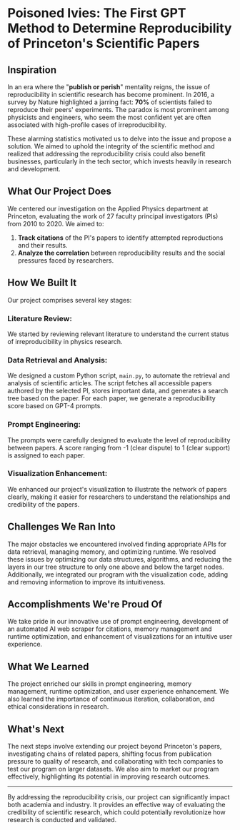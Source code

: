 # **Poisoned Ivies: The First GPT Method to Determine Reproducibility of Princeton's Scientific Papers**


## **Inspiration**

In an era where the "**publish or perish**" mentality reigns, the issue of reproducibility in scientific research has become prominent. In 2016, a survey by Nature highlighted a jarring fact: **70%** of scientists failed to reproduce their peers' experiments. The paradox is most prominent among physicists and engineers, who seem the most confident yet are often associated with high-profile cases of irreproducibility.

These alarming statistics motivated us to delve into the issue and propose a solution. We aimed to uphold the integrity of the scientific method and realized that addressing the reproducibility crisis could also benefit businesses, particularly in the tech sector, which invests heavily in research and development.

## **What Our Project Does**

We centered our investigation on the Applied Physics department at Princeton, evaluating the work of 27 faculty principal investigators (PIs) from 2010 to 2020. We aimed to:

1. **Track citations** of the PI's papers to identify attempted reproductions and their results.
2. **Analyze the correlation** between reproducibility results and the social pressures faced by researchers.

## **How We Built It**

Our project comprises several key stages:

### **Literature Review:**

We started by reviewing relevant literature to understand the current status of irreproducibility in physics research.

### **Data Retrieval and Analysis:**

We designed a custom Python script, `main.py`, to automate the retrieval and analysis of scientific articles. The script fetches all accessible papers authored by the selected PI, stores important data, and generates a search tree based on the paper. For each paper, we generate a reproducibility score based on GPT-4 prompts.

### **Prompt Engineering:**

The prompts were carefully designed to evaluate the level of reproducibility between papers. A score ranging from -1 (clear dispute) to 1 (clear support) is assigned to each paper.

### **Visualization Enhancement:**

We enhanced our project's visualization to illustrate the network of papers clearly, making it easier for researchers to understand the relationships and credibility of the papers.

## **Challenges We Ran Into**

The major obstacles we encountered involved finding appropriate APIs for data retrieval, managing memory, and optimizing runtime. We resolved these issues by optimizing our data structures, algorithms, and reducing the layers in our tree structure to only one above and below the target nodes. Additionally, we integrated our program with the visualization code, adding and removing information to improve its intuitiveness.

## **Accomplishments We're Proud Of**

We take pride in our innovative use of prompt engineering, development of an automated AI web scraper for citations, memory management and runtime optimization, and enhancement of visualizations for an intuitive user experience.

## **What We Learned**

The project enriched our skills in prompt engineering, memory management, runtime optimization, and user experience enhancement. We also learned the importance of continuous iteration, collaboration, and ethical considerations in research.

## **What's Next**

The next steps involve extending our project beyond Princeton's papers, investigating chains of related papers, shifting focus from publication pressure to quality of research, and collaborating with tech companies to test our program on larger datasets. We also aim to market our program effectively, highlighting its potential in improving research outcomes.

---

By addressing the reproducibility crisis, our project can significantly impact both academia and industry. It provides an effective way of evaluating the credibility of scientific research, which could potentially revolutionize how research is conducted and validated.
